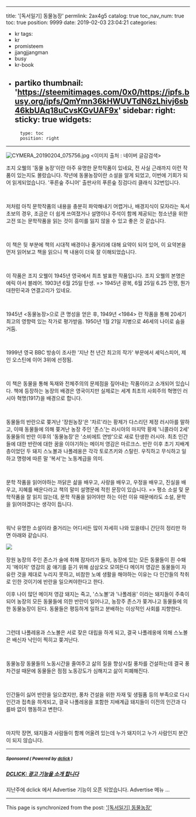 
---
title: '[독서일기] 동물농장'
permlink: 2ax4g5
catalog: true
toc_nav_num: true
toc: true
position: 9999
date: 2019-02-03 23:04:21
categories:
- kr
tags:
- kr
- promisteem
- jjangjjangman
- busy
- kr-book
- partiko
thumbnail: 'https://steemitimages.com/0x0/https://ipfs.busy.org/ipfs/QmYmn36kHWUVTdN6zLhivj6sb46kbUAq18uCvsKGvUAF9x'
sidebar:
    right:
        sticky: true
widgets:
    -
        type: toc
        position: right
---


![CYMERA_20190204_075756.jpg](https://steemitimages.com/0x0/https://ipfs.busy.org/ipfs/QmYmn36kHWUVTdN6zLhivj6sb46kbUAq18uCvsKGvUAF9x)
<이미지 출처 : 네이버 글감검색>

조지 오웰의 '동물 농장'이란 아주 유명한 문학작품이 있네요, 전 사실 근래까지 이런 작품이 있는지도 몰랐습니다.
작년에 동물농장이란 소설을 알게 되었고, 이번에 기회가 되어 읽게되었습니다.
'푸른숲 주니어' 출판사의 푸른숲 징검다리 클래식 32번입니다.

​

저처럼 아직 문학작품의 내용을 충분히 파악해내기 어렵거나, 배경지식이 모자라는 독서 초보의 경우, 조금은 더 쉽게 쓰여졌거나 설명이나 주석이 함께 제공되는 청소년을 위한 고전 또는 문학작품을 읽는 것이 흥미를 잃지 않을 수 있고 좋은 것 같습니다.

​

이 책은 뒷 부분에 책의 시대적 배경이나 줄거리에 대해 요약이 되어 있어, 이 요약본을 먼저 읽어보고 책을 읽으니 책 내용이 더욱 잘 이해되었습니다.

​

이 작품은 조지 오웰이 1945년 영국에서 최초 발표한 작품입니다. 조지 오웰의 본명은 에릭 아서 블레어. 1903년 6월 25일 탄생.
=> 1945년 광복,  6월 25일 6.25 전쟁, 뭔가 대한민국과 연결고리가 있네요.

​

1945년 <동물농장>으로 큰 명성을 얻은 후, 1949년 <1984> 란 작품을 통해 20세기 최고의 영향력 있는 작가로 평가받음. 1950년 1월 21일 지병으로 46세의 나이로 숨을 거둠.

​

1999년 영국 BBC 방송이 조사한 '지난 천 년간 최고의 작가' 부문에서 셰익스피어, 제인 오스틴에 이어 3위에 선정됨.

​

이 책은 동물을 통해 독재와 전체주의의 문제점을 짚어내는 작품이라고 소개되어 있습니다. 책에 등장하는 농장의 배경은 영국이지만 실제로는 세계 최초의 사회주의 혁명인 러시아 혁명(1917)을 배경으로 합니다.

​

동물들의 반란으로 쫒겨난 '장원농장'은 '차르'라는 황제가 다스리던 제정 러시아를 말하고, 이때 동물들에 의해 쫒겨난 농장 주인 '존스'는 러시아의 마지막 황제 '니콜라이 2세'
동물들의 반란 이후의 '동물농장'은 '소비에트 연방'으로 새로 탄생한 러시아.
최초 인간들에 대한 반란에 대한 꿈을 이야기하는 메이저 영감은 마르크스.
반란 이후 초기 지배계층이었던 두 돼지 스노볼과 나폴레옹은 각각 토로츠키와 스탈린.
우직하고 무식하고 일하고 명령에 따른 말 '복서'는 노동계급을 의미.

​

문학 작품을 읽어야하는 까닭은 삶을 배우고, 사랑을 배우고, 우정을 배우고, 진실을 배우고, 지혜를 배운다라고 책의 말미 설명문에 적힌 문장이 있습니다.
=> 평소 소설 및 문학작품을 잘 읽지 않는데, 문학 작품을 읽어야만 하는 이런 이유 때문에라도 소설, 문학을 읽어야겠다는 생각이 듭니다.

​

워낙 유명한 소설이라 줄거리는 어디서든 많이 자세히 나와 있을테니 간단히 정리만 하면 아래와 같습니다.

​![](https://steemitimages.com/0x0/https://i.imgur.com/QKYs0Lv.gif)

장원 농장의 주인 존스가 술에 취해 잠자리가 들자, 농장에 있는 모든 동물들이 흰 수퇘지 '메이저' 영감의 꿈 얘기를 듣기 위해 삼삼오오 모여든다
메이저 영감은 동물들이 자유란 것을 제대로 누리지 못하고, 비참한 노예 생활을 해야하는 이유는 다 인간들의 착취로 인한 것이기에 반란을 일으켜야한다고 한다.

이후 나이 많던 메이저 영감 돼지는 죽고, '스노볼'과 '나폴레옹' 이라는 돼지들이 주축이 되어 농장의 모든 동물들에 의한 반란이 일어나고, 농장주 존스가 쫒겨나고 동물들에 의한 동물농장이 된다. 동물들은 평등하게 일하고 분배하는 이상적인 사회를 지향한다.

​

그런데 나폴레옹과 스노볼은 서로 잦은 대립을 하게 되고, 결국 나폴레옹에 의해 스노볼은 배신자 낙인이 찍히고 쫒겨난다.

​

동물농장 동물들의 노동시간을 줄여주고 삶의 질을 향상시킬 풍차를 건설하는데 결국 풍차건설 때문에 동물들은 점점 노동강도가 심해지고 삶이 피폐해진다.

​

인간들이 싫어 반란을 일으켰지만, 풍차 건설을 위한 자재 및 생필품 등의 부족으로 다시 인간과 접촉을 하게되고, 결국 나폴레옹을 포함한 지배계급 돼지들이 이전의 인간과 다를바 없이 행동하고 변한다.

​

마지막 장면, 돼지들과 사람들이 함께 어울려 있는데 누가 돼지이고 누가 사람인지 분간이 되지 않습니다.

---

##### <sub>Sponsored ( Powered by [dclick](https://www.dclick.io) )</sub>

##### [DCLICK: 광고 기능을 소개 합니다](https://api.dclick.io/v1/c?x=eyJhbGciOiJIUzI1NiIsInR5cCI6IkpXVCJ9.eyJjIjoibHVja3kyMDE1IiwicyI6IjJheDRnNSIsImEiOlsidC0xMjkwIl0sInVybCI6Imh0dHBzOi8vc3RlZW1pdC5jb20vZGNsaWNrLWtyL0BkY2xpY2svZGNsaWNrLS0xNTQzOTg2ODA1ODA5IiwiaWF0IjoxNTQ5MjM1MTkyLCJleHAiOjE4NjQ1OTUxOTJ9.VTRFgDsfoXAOOx763K1Zh7UlHha7Giz0PHkmo4CkKg0)

지난주에 dclick 에서 Advertise 기능이 오픈 되었습니다. Advertise 메뉴 ...

- - -

This page is synchronized from the post: ['[독서일기] 동물농장'](https://steemit.com/@lucky2015/2ax4g5)
